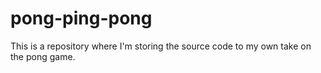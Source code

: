 # pong-ping-pong
This is a repository where I'm storing the source code to my own take on the pong game.
